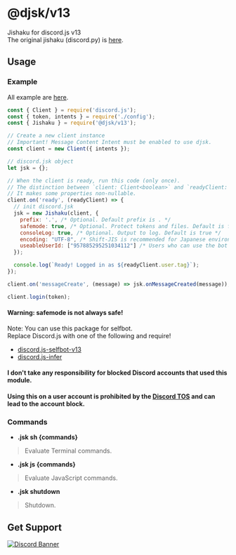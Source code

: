 # @djsk/v13
Jishaku for discord.js v13<br>
The original jishaku (discord.py) is [here](https://github.com/Gorialis/jishaku).

## Usage
### Example
All example are [here](https://github.com/otoneko1102/djsk-v13/tree/main/examples).
```js
const { Client } = require('discord.js');
const { token, intents } = require('./config');
const { Jishaku } = require('@djsk/v13');

// Create a new client instance
// Important! Message Content Intent must be enabled to use djsk.
const client = new Client({ intents });

// discord.jsk object
let jsk = {};

// When the client is ready, run this code (only once).
// The distinction between `client: Client<boolean>` and `readyClient: Client<true>` is important for TypeScript developers.
// It makes some properties non-nullable.
client.on('ready', (readyClient) => {
  // init discord.jsk
  jsk = new Jishaku(client, {
    prefix: '.', /* Optional. Default prefix is . */
    safemode: true, /* Optional. Protect tokens and files. Default is false */
    consoleLog: true, /* Optional. Output to log. Default is true */
    encoding: "UTF-8", /* Shift-JIS is recommended for Japanese environment */
    useableUserId: ["957885295251034112"] /* Users who can use the bot */
  });

  console.log(`Ready! Logged in as ${readyClient.user.tag}`);
});

client.on('messageCreate', (message) => jsk.onMessageCreated(message));

client.login(token);
```
#### Warning: safemode is not always safe!
Note: You can use this package for selfbot.<br>
Replace Discord.js with one of the following and require!
- [discord.js-selfbot-v13](https://www.npmjs.com/package/discord.js-selfbot-v13)
- [discord.js-infer](https://www.npmjs.com/package/discord.js-infer)
#### I don't take any responsibility for blocked Discord accounts that used this module.
#### Using this on a user account is prohibited by the [Discord TOS](https://discord.com/terms) and can lead to the account block.

### Commands
- <strong>.jsk sh {commands}</strong>
> Evaluate Terminal commands.
- <strong>.jsk js {commands}</strong>
> Evaluate JavaScript commands.
- <strong>.jsk shutdown</strong>
> Shutdown.

## Get Support
<a href="https://discord.gg/yKW8wWKCnS"><img src="https://discordapp.com/api/guilds/1005287561582878800/widget.png?style=banner4" alt="Discord Banner"/></a>
